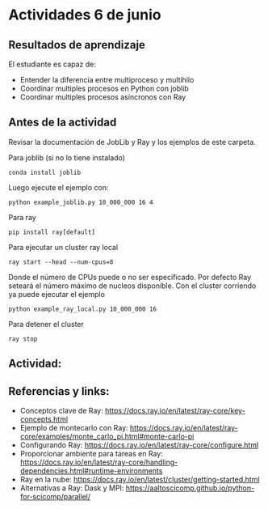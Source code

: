 # Actividades 6 de junio

## Resultados de aprendizaje

El estudiante es capaz de:

- Entender la diferencia entre multiproceso y multihilo
- Coordinar multiples procesos en Python con joblib
- Coordinar multiples procesos asíncronos con Ray

## Antes de la actividad

Revisar la documentación de JobLib y Ray y los ejemplos de este carpeta.

Para joblib (si no lo tiene instalado)

    conda install joblib

Luego ejecute el ejemplo con:

    python example_joblib.py 10_000_000 16 4


Para ray

    pip install ray[default]


Para ejecutar un cluster ray local

    ray start --head --num-cpus=8

Donde el número de CPUs puede o no ser especificado. Por defecto Ray seteará el número máximo de nucleos disponible. Con el cluster corriendo ya puede ejecutar el ejemplo 

    python example_ray_local.py 10_000_000 16

Para detener el cluster

    ray stop



## Actividad:


## Referencias y links:

- Conceptos clave de Ray: https://docs.ray.io/en/latest/ray-core/key-concepts.html
- Ejemplo de montecarlo con Ray: https://docs.ray.io/en/latest/ray-core/examples/monte_carlo_pi.html#monte-carlo-pi
- Configurando Ray: https://docs.ray.io/en/latest/ray-core/configure.html
- Proporcionar ambiente para tareas en Ray: https://docs.ray.io/en/latest/ray-core/handling-dependencies.html#runtime-environments
- Ray en la nube: https://docs.ray.io/en/latest/cluster/getting-started.html
- Alternativas a Ray: Dask y MPI: https://aaltoscicomp.github.io/python-for-scicomp/parallel/
